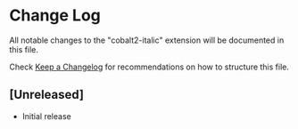# Change Log
All notable changes to the "cobalt2-italic" extension will be documented in this file.

Check [Keep a Changelog](http://keepachangelog.com/) for recommendations on how to structure this file.

## [Unreleased]
- Initial release
